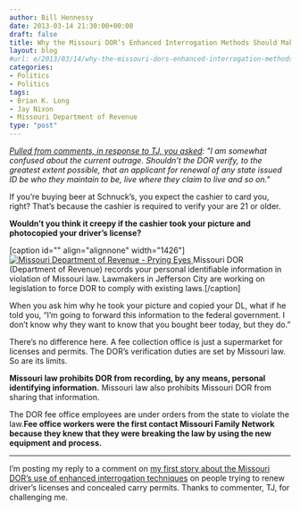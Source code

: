 ```yaml
---
author: Bill Hennessy
date: 2013-03-14 21:30:00+00:00
draft: false
title: Why the Missouri DOR’s Enhanced Interrogation Methods Should Make You Mad
layout: blog
#url: e/2013/03/14/why-the-missouri-dors-enhanced-interrogation-methods-should-make-you-mad/
categories:
- Politics
- Politics
tags:
- Brian K. Long
- Jay Nixon
- Missouri Department of Revenue
type: "post"
---
```


_[Pulled from comments, in response to TJ, you asked](https://hennessysview.com/2013/03/13/breaking-dem-appointed-director-of-missouri-revenue-caught-lying-to-senate/): "I am somewhat confused about the current outrage. Shouldn’t the DOR verify, to the greatest extent possible, that an applicant for renewal of any state issued ID be who they maintain to be, live where they claim to live and so on."_

If you’re buying beer at Schnuck’s, you expect the cashier to card you, right? That’s because the cashier is required to verify your are 21 or older.

**Wouldn’t you think it creepy if the cashier took your picture and photocopied your driver’s license?**

[caption id="" align="alignnone" width="1426"][![Missouri Department of Revenue - Prying Eyes](https://hennessysview.com/wp-content/uploads/2013/03/Missouri-Department-of-Revenue-Prying-Eyes_thumb1.png)
](https://hennessysview.com/wp-content/uploads/2013/03/Missouri-Department-of-Revenue-Prying-Eyes1.png) Missouri DOR (Department of Revenue) records your personal identifiable information in violation of Missouri law. Lawmakers in Jefferson City are working on legislation to force DOR to comply with existing laws.[/caption]

When you ask him why he took your picture and copied your DL, what if he told you, “I’m going to forward this information to the federal government. I don’t know why they want to know that you bought beer today, but they do.”

There’s no difference here. A fee collection office is just a supermarket for licenses and permits. The DOR’s verification duties are set by Missouri law. So are its limits.

**Missouri law prohibits DOR from recording, by any means, personal identifying information.** Missouri law also prohibits Missouri DOR from sharing that information.

The DOR fee office employees are under orders from the state to violate the law.**Fee office workers were the first contact Missouri Family Network because they knew that they were breaking the law by using the new equipment and process.**

*****

I’m posting my reply to a comment on [my first story about the Missouri DOR’s use of enhanced interrogation techniques](https://hennessysview.com/2013/03/13/breaking-dem-appointed-director-of-missouri-revenue-caught-lying-to-senate/) on people trying to renew driver’s licenses and concealed carry permits. Thanks to commenter, TJ, for challenging me.
